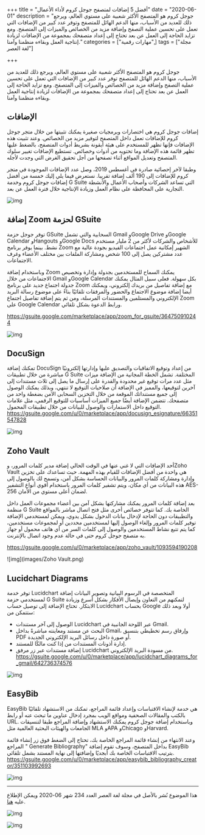 +++
title = "أفضل 5 إضافات لمتصفح جوجل كروم لأداء الأعمال"
date = "2020-06-01"
description = "جوجل كروم هو المتصفح الأكثر شعبية على مستوي العالم، ويرجع ذلك للعديد من الأسباب، منها الدعم الهائل للمتصفح وتوفر عدد كبير من الإضافات التي تعمل على تحسين عملية التصفح وإضافة مزيد من الخصائص والميزات إلى المتصفح. ومع تزايد الحاجة إلى العمل عن بعد تحتاج إلى إعداد متصفحك بمجموعة من الإضافات لزيادة إنتاجية العمل وبقاءه منظمنا وآمنا."
categories = ["مهارات رقمية",]
tags = ["مجلة لغة العصر"]

+++

جوجل كروم هو المتصفح الأكثر شعبية على مستوي العالم، ويرجع ذلك للعديد من الأسباب، منها الدعم الهائل للمتصفح توفر عدد كبير من الإضافات التي تعمل على تحسين عملية التصفح وإضافة مزيد من الخصائص والميزات إلى المتصفح. ومع تزايد الحاجة إلى العمل عن بعد تحتاج إلى إعداد متصفحك بمجموعة من الإضافات لزيادة إنتاجية العمل وبقاءه منظمنا وآمنا.

## اﻹضافات

إضافات جوجل كروم هي اختصارات وبرمجيات صغيرة يمكنك تثبيتها من خلال متجر جوجل كروم للإضافات تعمل داخل المتصفح لتوفير مزيد من الخصائص. وعند تثبيت هذه الإضافات فإنها تظهر للمستخدم على هيئة أيقونة بشريط أدوات المتصفح، بالضغط عليها تظهر قائمة هذه الإضافة وما تحتويه من أدوات وخصائص. تستطيع الإضافات تغيير سلوك المتصفح وتعديل المواقع أثناء تصفحها من أجل تحقيق الغرض التي وجدت لأجله.

وطبقا لآخر إحصائية صادرة في أغسطس 2019، وصل عدد الإضافات الموجودة في متجر كروم للإضافات إلى 190 ألف إضافة تقريبا. نستعرض فيما يلي إليك خمسة من أفضل إضافات جوجل كروم وخدمة G Suite التي تساعد الشركات وأصحاب الأعمال والأنشطة التجارية على المحافظة على نظام العمل وزيادة الإنتاجية خلال فترة العمل عن بعد.

![img](images/G-Suite.png)

## إضافة Zoom لحزمة GSuite

توفر جوجل حزمة GSuite السحابية والتي تشمل Gmail وGoogle Drive وGoogle Calendar وHangouts وGoogle Docs للأشخاص والشركات لأكثر من 2 مليار مستخدم نشط. بينما يوفر برنامج Zoom الشهير إمكانية عمل اجتماعات الفيديو بجودة عالية مع عدد مشتركين يصل إلى 100 شخص ومشاركة الملفات بين مختلف الأعضاء وغرف الاجتماعات.

وباستخدام إضافة Zoom يمكنك السماح للمستخدمين بجدولة وإدارة وتخصيص الاجتماعات من خلال Gmail وGoogle Calendar بكل سهولة. فعلى سبيل المثال يمكنك جدولة اجتماع جديد على برنامج Zoom مع إضافة تفاصيل من بريدك إلكتروني، ويمكنك أيضا إضافة موضوع الاجتماع والحضور والمرفقات تلقائيًا بناءً على موضوع رسالة البريد الإلكتروني والمستلمين والمستندات المرسلة، ومن ثم يتم إضافة تفاصيل اجتماع Zoom على Google Calendar ورابط الدعوة بشكل تلقائي.

https://gsuite.google.com/marketplace/app/zoom_for_gsuite/364750910244

![img](images/Zoom.png)

## DocuSign

تمكنك إضافة DocuSign من إعداد وتوقيع الاتفاقيات والتصديق عليها وإدارتها إلكترونيًا مباشرة من خلال تطبيقات G Suite المختلفة. تشمل الخطة المجانية من الإضافة ميزات مثل عدد مرات توقيع غير محدودة والقدرة على إرسال ما يصل إلى ثلاث مستندات إلى آخرين لتوقيعها، والمميز في الإضافة أن صلاحيات التوقيع لا تنتهي، وبذلك يمكنك الوصول إلى جميع مستنداتك الموقعة من خلال التخزين السحابى الآمن بضغطة واحد من متصفحك. تتضمن الإضافة أيضًا جميع الميزات أساسيات للتوقيع الرقمي، مثل علامات التوقيع داخل الاستمارات والوصول للبيانات من خلال تطبيقات المحمول.
https://gsuite.google.com/u/0/marketplace/app/docusign_esignature/66351547828

![img](images/DocuSign.png)

## Zoho Vault

أحد الإضافات التي لا غني عنها في الوقت الحالي إضافة مدير كلمات المرور، وZoho Vault هي واحدة من أفضل الإضافات للقيام بهذه المهمة. حيث تساعدك على تخزين وإدارة ومشاركة كلمات المرور والبيانات الحساسة بشكل آمن، وتسمح لك بالوصول إلى هذه البيانات من أي مكان، ويتم تشفير كلمات المرور باستخدام أقوي أنواع التشفير AES-256 لضمان أعلى مستوي من الأمان.

بعد إضافة كلمات المرور يمكنك مشاركتها بشكل آمن بين أعضاء مجموعات العمل داخل منظمة G Suite الخاصة بك. كما تتوفر خصائص أخرى مثل فتح اتصال مباشر بالمواقع والتطبيقات دون الحاجة لإدخال بيانات الدخول بشكل يدوي، ويمكن لمستخدمي الإضافة توفير كلمات المرور وإلغاء الوصول إليها لمستخدمين محددين أو لمجموعات مستخدمين، كما يتم تتبع نشاط المستخدمين والوصول إلى كلمات السر من أي هاتف محمول أو جهاز به متصفح جوجل كروم حتى في حالة عدم وجود اتصال بالإنترنت.

https://gsuite.google.com/u/0/marketplace/app/zoho_vault/1093594190208

![img](images/Zoho Vault.png)

## Lucidchart Diagrams

توفر خدمة Lucidchart المتخصصة في الرسوم البيانية وتصوير البيانات إضافة لمستخدمي حزمة G Suite لتمكنهم من التعاون وإيصال الأفكار بشكل أسرع وزيادة الابتكار. تحتاج الإضافة إلى توصيل حساب Lucidchart بحساب Google أولا وبعد ذلك ستتمكن من:

-   الوصول إلى آخر مستندات Lucidchart عبر اللوحة الجانبية في Gmail.
-   البحث عن مستند ومعاينته مباشرةً بداخل Gmail، وإرفاق رسم تخطيطي بتنسيق PDF أو صورة داخل رسائل البريد الإلكتروني الجديدة.
-   إدارة أذونات المستندات من إذا كنت مالكًا للمستند.
-   إضافة مستندات عبر زر مرفق Lucidchart من مسودة البريد الإلكتروني.
    https://gsuite.google.com/u/0/marketplace/app/lucidchart_diagrams_for_gmail/642736374576

![img](images/Lucidchart.png)

## EasyBib

EasyBib هي خدمة لإنشاء الاقتباسات وإعداد قائمة المراجع، تمكنك من الاستشهاد تلقائيًا بالكتب والمقالات الصحفية ومواقع الويب بمجرد إدخال عناوين ما تبحث عنه أو رابط URL. وباستخدام إضافة جوجل كروم يمكنك الاستشهاد وإضافة المراجع طبقا لتنسيقات الجامعات والهيئات البحثية العالمية مثل MLA وAPA وChicago وHarvard.

وعند الانتهاء من إنشاء قائمة المراجع الخاصة بك، تحتاج إلى الضغط فوق زر إنشاء قائمة المراجع " Generate Bibliography" بداخل المتصفح، وسوف تقوم إضافة EasyBib بترتيب الاقتباسات الخاصة بك أبجديًا وإضافتها إلى نهاية المستند بشمل تلقائي.
https://gsuite.google.com/u/0/marketplace/app/easybib_bibliography_creator/351103992693

![img](images/EasyBib.png)

---

هذا الموضوع نُشر باﻷصل في مجلة لغة العصر العدد 234 شهر 06-2020 ويمكن الإطلاع عليه [هنا](https://drive.google.com/file/d/13i7pxRXJA4Jngu5SAuP2_c3D7V0ZSuaA/view?usp=sharing).

![img](images/234-2.png)

![img](images/234-3.png)
